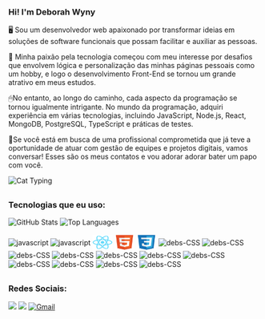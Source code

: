 ### Hi! I'm Deborah Wyny



🖥 Sou um desenvolvedor web apaixonado por transformar ideias em soluções de software funcionais que possam facilitar e auxiliar as pessoas. 

🌟 Minha paixão pela tecnologia começou com meu interesse por desafios que envolvem lógica e personalização das minhas páginas pessoais como um hobby, e logo o desenvolvimento Front-End se tornou um grande atrativo em meus estudos. 

🖱No entanto, ao longo do caminho, cada aspecto da programação se tornou igualmente intrigante. No mundo da programação, adquiri experiência em várias tecnologias, incluindo JavaScript, Node.js, React, MongoDB, PostgreSQL, TypeScript e práticas de testes.

📌Se você está em busca de uma profissional comprometida que já teve a oportunidade de atuar com gestão de equipes e projetos digitais, vamos conversar! Esses são os meus contatos e vou adorar adorar bater um papo com você.


![Cat Typing](https://usagif.com/wp-content/uploads/cat-typing-11.gif.webp)

##
<h3>Tecnologias que eu uso:</h3>

<div>
  <img src="https://github-readme-stats.vercel.app/api?username=deborahwyny&show_icons=true&theme=dracula&custom_title=GitHub%20Stats" alt="GitHub Stats" style="height: 200px;">
  <img src="https://github-readme-stats.vercel.app/api/top-langs/?username=deborahwyny&layout=compact&show_icons=true&theme=dracula&custom_title=Top%20Languages" alt="Top Languages" style="height: 200px;">
</div>



<div style="display: inline_block"><br>


  <img align="center" alt="javascript" height="30" width="40"  src="https://cdn.jsdelivr.net/gh/devicons/devicon/icons/javascript/javascript-plain.svg" />
<img align="center" alt="javascript" height="30" width="40"   src="https://cdn.jsdelivr.net/gh/devicons/devicon/icons/typescript/typescript-plain.svg" />
          
  <img align="center" alt="debs-React" height="30" width="40" src="https://raw.githubusercontent.com/devicons/devicon/master/icons/react/react-original.svg">
  <img align="center" alt="debs-HTML" height="30" width="40" src="https://raw.githubusercontent.com/devicons/devicon/master/icons/html5/html5-original.svg">
  <img align="center" alt="debs-CSS" height="30" width="40" src="https://raw.githubusercontent.com/devicons/devicon/master/icons/css3/css3-original.svg">
<img align="center" alt="debs-CSS" height="30" width="40"  src="https://cdn.jsdelivr.net/gh/devicons/devicon/icons/git/git-original.svg" />
<img align="center" alt="debs-CSS" height="30" width="40"  src="https://cdn.jsdelivr.net/gh/devicons/devicon/icons/nodejs/nodejs-plain-wordmark.svg" />
<img align="center" alt="debs-CSS" height="30" width="40" src="https://cdn.jsdelivr.net/gh/devicons/devicon/icons/npm/npm-original-wordmark.svg" />
<img align="center" alt="debs-CSS" height="30" width="40" src="https://cdn.jsdelivr.net/gh/devicons/devicon/icons/ubuntu/ubuntu-plain-wordmark.svg" />
<img align="center" alt="debs-CSS" height="30" width="40" src="https://cdn.jsdelivr.net/gh/devicons/devicon/icons/vuejs/vuejs-plain-wordmark.svg" />
<img align="center" alt="debs-CSS" height="30" width="40"  src="https://cdn.jsdelivr.net/gh/devicons/devicon/icons/redis/redis-original.svg" />
<img align="center" alt="debs-CSS" height="30" width="40" src="https://cdn.jsdelivr.net/gh/devicons/devicon/icons/redux/redux-original.svg" />
<img align="center" alt="debs-CSS" height="30" width="40" src="https://cdn.jsdelivr.net/gh/devicons/devicon/icons/postgresql/postgresql-plain-wordmark.svg" />
<img align="center" alt="debs-CSS" height="30" width="40" src="https://cdn.jsdelivr.net/gh/devicons/devicon/icons/mysql/mysql-original.svg" />
<img align="center" alt="debs-CSS" height="30" width="40"  src="https://cdn.jsdelivr.net/gh/devicons/devicon/icons/mongodb/mongodb-original-wordmark.svg" />
<img align="center" alt="debs-CSS" height="30" width="40"  src="https://cdn.jsdelivr.net/gh/devicons/devicon/icons/eslint/eslint-original.svg" />
          
          
          
          
          
          
          
          

          
</div>

##
  
  <div>
<h3>Redes Sociais:</h3>
<a href="https://instagram.com/deborahwyny" target="_blank"><img src="https://img.shields.io/badge/-Instagram-%23E4405F?style=for-the-badge&logo=instagram&logoColor=white" target="_blank"></a>
  <a href="https://www.linkedin.com/in/deborah-wyny-sol-554041269/" target="_blank"><img src="https://img.shields.io/badge/-LinkedIn-%230077B5?style=for-the-badge&logo=linkedin&logoColor=white" target="_blank"></a> 
<a href="mailto:deborahwyny25@gmail.com" target="_blank">
    <img src="https://img.shields.io/badge/Gmail-D14836?style=for-the-badge&logo=gmail&logoColor=white" alt="Gmail">
  </a>

 </div>
